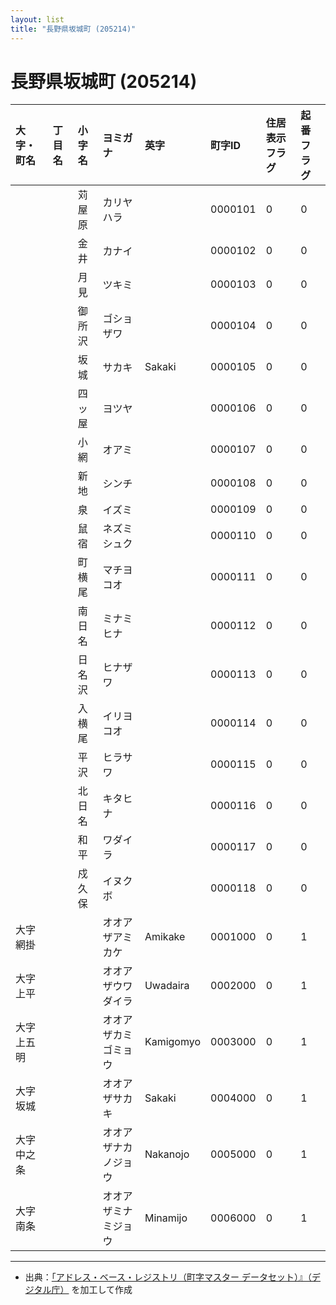 ```yaml
---
layout: list
title: "長野県坂城町 (205214)"
---
```


# 長野県坂城町 (205214)

| 大字・町名 | 丁目名 | 小字名 | ヨミガナ | 英字 | 町字ID | 住居表示フラグ | 起番フラグ |
|:---|:---|:---|:---|:---|:---|:---|:---|
|  |  | 苅屋原 | カリヤハラ |  | 0000101 | 0 | 0 |
|  |  | 金井 | カナイ |  | 0000102 | 0 | 0 |
|  |  | 月見 | ツキミ |  | 0000103 | 0 | 0 |
|  |  | 御所沢 | ゴショザワ |  | 0000104 | 0 | 0 |
|  |  | 坂城 | サカキ | Sakaki | 0000105 | 0 | 0 |
|  |  | 四ッ屋 | ヨツヤ |  | 0000106 | 0 | 0 |
|  |  | 小網 | オアミ |  | 0000107 | 0 | 0 |
|  |  | 新地 | シンチ |  | 0000108 | 0 | 0 |
|  |  | 泉 | イズミ |  | 0000109 | 0 | 0 |
|  |  | 鼠宿 | ネズミシュク |  | 0000110 | 0 | 0 |
|  |  | 町横尾 | マチヨコオ |  | 0000111 | 0 | 0 |
|  |  | 南日名 | ミナミヒナ |  | 0000112 | 0 | 0 |
|  |  | 日名沢 | ヒナザワ |  | 0000113 | 0 | 0 |
|  |  | 入横尾 | イリヨコオ |  | 0000114 | 0 | 0 |
|  |  | 平沢 | ヒラサワ |  | 0000115 | 0 | 0 |
|  |  | 北日名 | キタヒナ |  | 0000116 | 0 | 0 |
|  |  | 和平 | ワダイラ |  | 0000117 | 0 | 0 |
|  |  | 戍久保 | イヌクボ |  | 0000118 | 0 | 0 |
| 大字網掛 |  |  | オオアザアミカケ | Amikake | 0001000 | 0 | 1 |
| 大字上平 |  |  | オオアザウワダイラ | Uwadaira | 0002000 | 0 | 1 |
| 大字上五明 |  |  | オオアザカミゴミョウ | Kamigomyo | 0003000 | 0 | 1 |
| 大字坂城 |  |  | オオアザサカキ | Sakaki | 0004000 | 0 | 1 |
| 大字中之条 |  |  | オオアザナカノジョウ | Nakanojo | 0005000 | 0 | 1 |
| 大字南条 |  |  | オオアザミナミジョウ | Minamijo | 0006000 | 0 | 1 |

---

- 出典：[「アドレス・ベース・レジストリ（町字マスター データセット）』（デジタル庁）](https://www.digital.go.jp/policies/base_registry_address/) を加工して作成